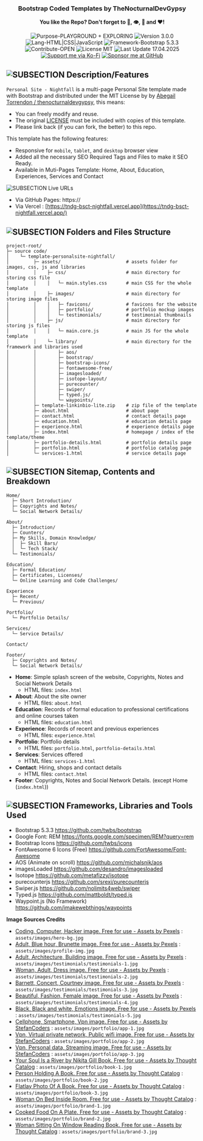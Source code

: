 <h3 align="center">Bootstrap Coded Templates by TheNocturnalDevGypsy</h3>
<p align="center"><strong>You like the Repo? Don't forget to 🌟, 👁️, 🔱 and ❤️!</strong></p>
<p align="center">
  <img src="https://img.shields.io/badge/Purpose-PLAYGROUND%20+%20EXPLORING-%2300416a?logoColor=white&labelColor=%2300416a&color=%2324292e&textColor=white" alt="Purpose-PLAYGROUND + EXPLORING"> <img src="https://img.shields.io/badge/Version-3.0.0-%2300416a?logoColor=white&labelColor=%2300416a&color=%2324292e&textColor=white" alt="Version 3.0.0"> <img src="https://img.shields.io/badge/Lang-HTML%20|%20CSS%20|%20JavaScript-%2300416a?logoColor=white&labelColor=%2300416a&color=%2324292e&textColor=white" alt="Lang-HTML|CSS|JavaScript"> <img src="https://img.shields.io/badge/Framework-Bootstrap%205.3.3-%2300416a?logoColor=white&labelColor=%2300416a&color=%2324292e&textColor=white" alt="Framework-Bootstrap 5.3.3"> <img src="https://img.shields.io/badge/Contribute-OPEN-%2300416a?logoColor=white&labelColor=%2300416a&color=%2324292e&textColor=white" alt="Contribute-OPEN"> <img src="https://img.shields.io/badge/License-MIT-%2300416a?logoColor=white&labelColor=%2300416a&color=%2324292e&textColor=white" alt="License MIT"> <img src="https://img.shields.io/badge/Last%20Update-17.04.2025-%2300416a?logoColor=white&labelColor=%2300416a&color=%2324292e&textColor=white" alt="Last Update 17.04.2025"> <a href="https://ko-fi.com/thenocturnaldevgypsy"><img src="https://img.shields.io/badge/Support%20me%20via%20Ko--Fi-%2300416a?logo=ko-fi&logoColor=white&color=%2300416a&textColor=white" alt="Support me via Ko-Fi"></a> <a href="https://github.com/sponsors/thenocturnaldevgypsy"><img src="https://custom-icon-badges.demolab.com/badge/Sponsor%20me%20at%20GitHub-%2300416a?logo=heart&logoColor=white&color=%2300416a&textColor=white" alt="Sponsor me at GitHub"></a>
</p>

## ![SUBSECTION Description/Features](https://custom-icon-badges.demolab.com/badge/-Description/Features-24292e?logo=check&logoColor=white&labelColor=00416a)

`Personal Site - Nightfall` is a multi-page Personal Site template made with Bootstrap and distributed under the MIT License by by [Abegail Torrendon / thenocturnaldevgypsy](https://github.com/thenocturnaldevgypsy), this means:

- You can freely modify and reuse.
- The original [LICENSE](LICENSE.md) must be included with copies of this template.
- Please link back (if you can fork, the better) to this repo. 

This template has the following features:
- Responsive for `mobile`, `tablet`, and `desktop` browser view
- Added all the necessary SEO Required Tags and Files to make it SEO Ready.
- Available in Muti-Pages Template: Home, About, Education, Experiences, Services and Contact


![SUBSECTION Live URLs](https://custom-icon-badges.demolab.com/badge/-Live%20URLs-24292e?logo=globe&logoColor=white&labelColor=00416a)

- Via GitHub Pages: https://
- Via Vercel : [https://tndg-bsct-nightfall.vercel.app](https://tndg-bsct-nightfall.vercel.app/)

## ![SUBSECTION Folders and Files Structure](https://custom-icon-badges.demolab.com/badge/-Folders%20and%20Files%20Structure-24292e?logo=file-submodule&logoColor=white&labelColor=00416a)

```
project-root/
├─ source code/ 
│    └─ template-personalsite-nightfall/
│         ├─ assets/                        # assets folder for images, css, js and libraries
│         │    ├─ css/                      # main directory for storing css file
│         │    │   └─ main.styles.css       # main CSS for the whole template
│         │    ├─ images/                   # main directory for storing image files
│         │    │   ├─ favicons/             # favicons for the website
│         │    │   ├─ portfolio/            # portfolio mockup images
│         │    │   └─ testimonials/         # testimonial thumbnails
│         │    ├─ js/                       # main directory for storing js files
│         │    │   └─ main.core.js          # main JS for the whole template
│         │    └─ library/                  # main directory for the framework and libraries used
│         │        ├─ aos/
│         │        ├─ bootstrap/
│         │        ├─ bootstrap-icons/
│         │        ├─ fontawesome-free/
│         │        ├─ imagesloaded/
│         │        ├─ isotope-layout/
│         │        ├─ purecounter/
│         │        ├─ swiper/
│         │        ├─ typed.js/
│         │        └─ waypoints/
│         ├─ template-linkinbio-lite.zip    # zip file of the template
│         ├─ about.html                     # about page
│         ├─ contact.html                   # contact details page
│         ├─ education.html                 # education details page
│         ├─ experience.html                # experience details page
│         ├─ index.html                     # homepage / index of the template/theme
│         ├─ portfolio-details.html         # portfolio details page
│         ├─ portfolio.html                 # portfolio catalog page
│         └─ services-1.html                # service details page
```

## ![SUBSECTION Sitemap, Contents and Breakdown](https://custom-icon-badges.demolab.com/badge/-Sitemap,%20Contents%20and%20Breakdown-24292e?logo=map&logoSource=feather&logoColor=white&labelColor=00416a)

```
Home/
  ├─ Short Introduction/
  ├─ Copyrights and Notes/
  └─ Social Network Details/ 

About/
  ├─ Introduction/
  ├─ Counters/
  ├─ My Skills, Domain Knowledge/
  │  ├─ Skill Bars/
  │  └─ Tech Stack/
  └─ Testimonials/

Education/
  ├─ Formal Education/
  ├─ Certificates, Licenses/
  └─ Online Learning and Code Challenges/
 
Experience
  ├─ Recent/
  └─ Previous/
   
Portfolio/   
  └─ Portfolio Details/    
  
Services/  
  └─ Service Details/

Contact/

Footer/
  ├─ Copyrights and Notes/
  └─ Social Network Details/
```
- **Home**: Simple splash screen of the website, Copyrights, Notes and Social Network Details
   - HTML files: `index.html`
- **About**: About the site owner
   - HTML files: `about.html`
- **Education**: Records of formal education to professional certifications and online courses taken
   - HTML files: `education.html`
- **Experience**: Records of recent and previous experiences
   - HTML files: `experience.html`
- **Portfolio**: Portfolio details
   - HTML files: `portfolio.html`, `portfolio-details.html`
- **Services**: Services offered
   - HTML files: `services-1.html`
- **Contact**: Hiring, shops and contact details
   - HTML files: `contact.html`
- **Footer**: Copyrights, Notes and Social Network Details. (except Home (`index.html`))

## ![SUBSECTION Frameworks, Libraries and Tools Used](https://custom-icon-badges.demolab.com/badge/-Frameworks,%20Libraries%20and%20Tools%20Used-24292e?logo=tools&logoColor=white&labelColor=00416a)

- Bootstrap 5.3.3 https://github.com/twbs/bootstrap
- Google Font: REM https://fonts.google.com/specimen/REM?query=rem
- Bootstrap Icons https://github.com/twbs/icons
- FontAwesome 6 Icons (Free) https://github.com/FortAwesome/Font-Awesome
- AOS (Animate on scroll) https://github.com/michalsnik/aos
- imagesLoaded https://github.com/desandro/imagesloaded
- Isotope https://github.com/metafizzy/isotope
- purecounterjs https://github.com/srexi/purecounterjs
- Swiper.js https://github.com/nolimits4web/swiper
- Typed.js https://github.com/mattboldt/typed.js
- Waypoint.js (No Framework) https://github.com/imakewebthings/waypoints

**Image Sources Credits**
- [Coding, Computer, Hacker image. Free for use - Assets by Pexels](https://pixabay.com/photos/coding-computer-hacker-hacking-1841550/) : `assets/images/hero-bg.jpg`
- [Adult, Blue hour, Brunette image. Free for use - Assets by Pexels](https://pixabay.com/photos/adult-blue-hour-brunette-city-2179060/) : `assets/images/profile-img.jpg`
- [Adult, Architecture, Building image. Free for use - Assets by Pexels](https://pixabay.com/photos/adult-architecture-building-2178861/) : `assets/images/testimonials/testimonials-1.jpg`
- [Woman, Adult, Dress image. Free for use - Assets by Pexels](https://pixabay.com/photos/woman-adult-dress-elegant-fashion-2178816/) : `assets/images/testimonials/testimonials-2.jpg`
- [Barnett, Concert, Courtney image. Free for use - Assets by Pexels](https://pixabay.com/photos/barnett-concert-courtney-live-music-2178772/) : `assets/images/testimonials/testimonials-3.jpg`
- [Beautiful, Fashion, Female image. Free for use - Assets by Pexels](https://pixabay.com/photos/beautiful-fashion-female-girl-2178708/) : `assets/images/testimonials/testimonials-4.jpg`
- [Black, Black and white, Emotions image. Free for use - Assets by Pexels](https://pixabay.com/photos/black-black-and-white-emotions-2178681/) : `assets/images/testimonials/testimonials-5.jpg`
- [Cellphone, Smartphone, Vpn image. Free for use - Assets by StefanCoders](https://pixabay.com/photos/cellphone-smartphone-vpn-streaming-5494593/) : `assets/images/portfolio/app-1.jpg`
- [Vpn, Virtual private network, Public wifi image. Free for use - Assets by StefanCoders](https://pixabay.com/photos/vpn-virtual-private-network-4667364/) : `assets/images/portfolio/app-2.jpg`
- [Vpn, Personal data, Streaming image. Free for use - Assets by StefanCoders](https://pixabay.com/photos/vpn-personal-data-streaming-unlock-4600767/) : `assets/images/portfolio/app-3.jpg`
- [Your Soul Is a River by Nikita Gill Book. Free for use - Assets by Thought Catalog](https://www.pexels.com/photo/your-soul-is-a-river-by-nikita-gill-book-904620/) : `assets/images/portfolio/book-1.jpg`
- [Person Holding A Book. Free for use - Assets by Thought Catalog](https://www.pexels.com/photo/person-holding-a-book-2228556/) : `assets/images/portfolio/book-2.jpg`
- [Flatlay Photo Of A Book. Free for use - Assets by Thought Catalog](https://www.pexels.com/photo/flatlay-photo-of-a-book-2228562/) : `assets/images/portfolio/book-3.jpg`
- [Woman On Bed Inside Room. Free for use - Assets by Thought Catalog](https://www.pexels.com/photo/woman-on-bed-inside-room-2228566/) : `assets/images/portfolio/brand-1.jpg`
- [Cooked Food On A Plate. Free for use - Assets by Thought Catalog](https://www.pexels.com/photo/cooked-food-on-a-plate-2228559/) : `assets/images/portfolio/brand-2.jpg`
- [Woman Sitting On Window Reading Book. Free for use - Assets by Thought Catalog](https://www.pexels.com/photo/woman-sitting-on-window-reading-book-2228561/) : `assets/images/portfolio/brand-3.jpg`